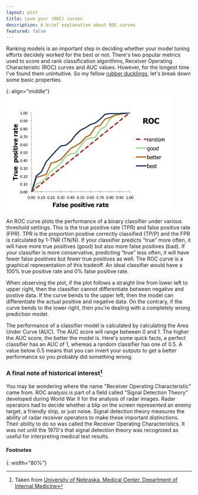 ```yaml
---
layout: post
title: Love your (ROC) curves
description: A brief explanation about ROC curves
featured: false
---
```

Ranking models is an important step in deciding whether your model tuning
efforts decidely worked for the best or not. There's two popular metrics used to
score and rank classification algorithms, Receiver Operating Characteristic
(ROC) curves and AUC values.
However, for the
longest time I've found them unintuitive. So my fellow [rubber ducklings](https://en.wikipedia.org/wiki/Rubber_duck_debugging), let's
break down some basic properties.

{: align="middle"}
![roc]

An ROC curve plots the performance of a binary classifier under various
threshold settings. This is the true positive rate (TPR) and false positive rate
(FPR). TPR is the proportion positive correctly classified (TP/P) and the FPR is
calculated by 1-TNR (TN/N). If your classifier predicts “true” more often, it
will have more true positives (good) but also more false positives (bad). If
your classifier is more conservative, predicting “true” less often, it will have
fewer false positives but fewer true positives as well. The ROC curve is a
graphical representation of this tradeoff. An ideal classifier would have a 100%
true positive rate and 0% false positive rate.

When observing the plot, if the plot follows a straight line from lower left to
upper right, then the classifier cannot differentiate between negative and
postive data. If the curve bends to the upper left, then the model can
differentiate the actual positive and negative data. On the contrary, if the
curve bends to the lower right, then you're dealing with a completely wrong
prediction model.

The performance of a classifier model is calculated by calculating the Area
Under Curve (AUC). The AUC score will range between 0 and 1. The higher the AUC
score, the better the model is. Here's some quick facts, a perfect classifier
has an AUC of 1, whereas a random classifier has one of 0.5. A value below 0.5
means that you can invert your outputs to get a better performance so you
probably did something wrong.

### A final note of historical interest[^1]
You may be wondering where the name "Receiver Operating Characteristic" came
from. ROC analysis is part of a field called "Signal Detection Theory" developed
during World War II for the analysis of radar images. Radar operators had to
decide whether a blip on the screen represented an enemy target, a friendly
ship, or just noise. Signal detection theory measures the ability of radar
receiver operators to make these important distinctions. Their ability to do so
was called the Receiver Operating Characteristics. It was not until the 1970's
that signal detection theory was recognized as useful for interpreting medical
test results.

#### Footnotes

[^1]:
    Taken from [University of Nebraska. Medical Center. Department of Internal Medicine](http://gim.unmc.edu/dxtests/effect1.htm)

[^2]:
    In fact, those requests might be more picky, stipulating that the memory
    have a certain
    [alignment](https://en.wikipedia.org/wiki/Data_structure_alignment).

[roc]: /images/roc.png
{: width="80%"}